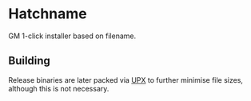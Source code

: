 # Hatchname
GM 1-click installer based on filename.

## Building
Release binaries are later packed via [UPX](https://upx.github.io/) to further minimise file sizes, although this is not necessary.